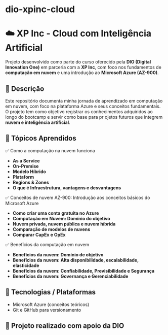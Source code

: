 # dio-xpinc-cloud

# ☁️ XP Inc - Cloud com Inteligência Artificial

Projeto desenvolvido como parte do curso oferecido pela **DIO (Digital Innovation One)** em parceria com a **XP Inc**, com foco nos fundamentos de **computação em nuvem** e uma introdução ao **Microsoft Azure (AZ-900)**.


## 📖 Descrição

Este repositório documenta minha jornada de aprendizado em computação em nuvem, com foco na plataforma Azure e seus conceitos fundamentais. O projeto tem como objetivo registrar os conhecimentos adquiridos ao longo do bootcamp e servir como base para pr
ojetos futuros que integrem **nuvem e inteligência artificial**.

## 🧠 Tópicos Aprendidos

✅ Como a computação na nuvem funciona  
- **As a Service**
- **On-Premise**
- **Modelo Híbrido**
- **Plataform**
- **Regions & Zones**
- **O que é Infraestrutura, vantagens e desvantagens**

✅ Conceitos de nuvem AZ-900: Introdução aos conceitos básicos do Microsoft Azure
- **Como criar uma conta gratuita no Azure**
- **Computação em Nuvem: Domínio do objetivo**
- **Nuvem privada, nuvem pública e nuvem híbrida**
- **Comparação de modelos de nuvens**  
- **Comparar CapEx e OpEx**

✅ Benefícios da computação em nuvem
- **Benefícios da nuvem: Domínio de objetivo**
- **Benefícios da nuvem: Alta disponibilidade, escalabilidade, elasticidade**
- **Benefícios da nuvem: Confiabilidade, Previsibilidade e Segurança**
- **Benefícios da nuvem: Governança e Gerenciabilidade**

## 🚀 Tecnologias / Plataformas

- Microsoft Azure (conceitos teóricos)
- Git e GitHub para versionamento

## 🏅 Projeto realizado com apoio da DIO
